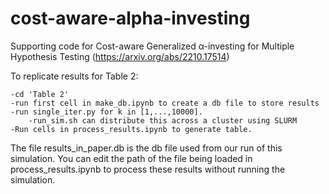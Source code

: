 # cost-aware-alpha-investing
Supporting code for Cost-aware Generalized α-investing for Multiple Hypothesis Testing (https://arxiv.org/abs/2210.17514)

To replicate results for Table 2:

    -cd 'Table 2'
    -run first cell in make_db.ipynb to create a db file to store results
    -run single_iter.py for k in [1,...,10000].
        -run_sim.sh can distribute this across a cluster using SLURM
    -Run cells in process_results.ipynb to generate table.
    
The file results_in_paper.db is the db file used from our run of this simulation. You can edit the path of the file being loaded in process_results.ipynb to process these results without running the simulation.
